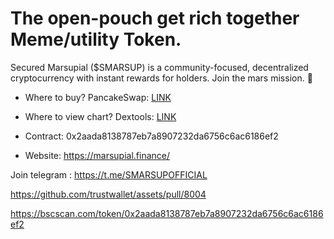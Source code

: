 


# The open-pouch get rich together Meme/utility Token.

Secured Marsupial ($SMARSUP) is a community-focused, decentralized cryptocurrency with instant rewards for holders. Join the mars mission. 🦘

- Where to buy? PancakeSwap: [LINK](https://exchange.pancakeswap.finance/#/swap?outputCurrency=0x2aada8138787eb7a8907232da6756c6ac6186ef2)

- Where to view chart? Dextools: [LINK](https://www.dextools.io/app/pancakeswap/pair-explorer/0x0831e20db7b36bce72da51f75d773312a973c845)

- Contract:
0x2aada8138787eb7a8907232da6756c6ac6186ef2

- Website: https://marsupial.finance/

Join telegram : https://t.me/SMARSUPOFFICIAL


https://github.com/trustwallet/assets/pull/8004




https://bscscan.com/token/0x2aada8138787eb7a8907232da6756c6ac6186ef2





